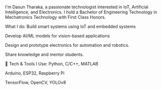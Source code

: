I'm Dasun Tharaka, a passionate technologist interested in IoT, Artificial Intelligence, and Electronics.
I hold a Bachelor of Engineering Technology in Mechatronics Technology with First Class Honors.

What I do:
Build smart systems using IoT and embedded systems

Develop AI/ML models for vision-based applications

Design and prototype electronics for automation and robotics.

Share knowledge and mentor students.

🔧 Tech & Tools I Use:
Python, C/C++, MATLAB

Arduino, ESP32, Raspberry Pi

TensorFlow, OpenCV, YOLOv8

